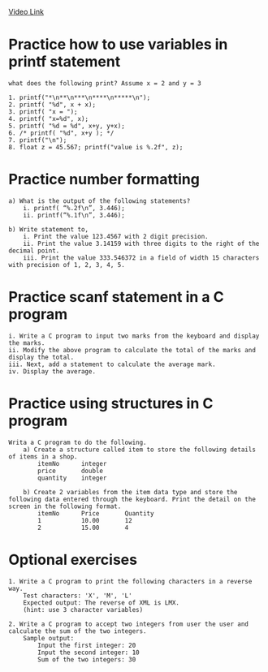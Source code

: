 [Video Link](#)
# Practice how to use variables in printf statement
    what does the following print? Assume x = 2 and y = 3

    1. printf("*\n**\n***\n****\n*****\n");
    2. printf( "%d", x + x);
    3. printf( "x = ");
    4. printf( "x=%d", x);
    5. printf( "%d = %d", x+y, y+x);
    6. /* printf( "%d", x+y ); */
    7. printf("\n");
    8. float z = 45.567; printf("value is %.2f", z);


# Practice number formatting
    a) What is the output of the following statements?
        i. printf( “%.2f\n”, 3.446);
        ii. printf(“%.1f\n”, 3.446);

    b) Write statement to,
        i. Print the value 123.4567 with 2 digit precision.
        ii. Print the value 3.14159 with three digits to the right of the decimal point.
        iii. Print the value 333.546372 in a field of width 15 characters with precision of 1, 2, 3, 4, 5.

# Practice scanf statement in a C program
    i. Write a C program to input two marks from the keyboard and display the marks.
    ii. Modify the above program to calculate the total of the marks and display the total.
    iii. Next, add a statement to calculate the average mark.
    iv. Display the average.

# Practice using structures in C program
    Writa a C program to do the following.
        a) Create a structure called item to store the following details of items in a shop.
            itemNo      integer
            price       double
            quantity    integer

        b) Create 2 variables from the item data type and store the following data entered through the keyboard. Print the detail on the screen in the following format.
            itemNo      Price       Quantity
            1           10.00       12
            2           15.00       4

# Optional exercises
    1. Write a C program to print the following characters in a reverse way.
        Test characters: 'X', 'M', 'L'
        Expected output: The reverse of XML is LMX.
        (hint: use 3 character variables)
    
    2. Write a C program to accept two integers from user the user and calculate the sum of the two integers.
        Sample output:
            Input the first integer: 20
            Input the second integer: 10
            Sum of the two integers: 30
